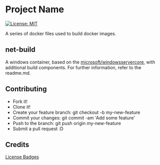 # Project Name
[![License: MIT](https://img.shields.io/badge/License-MIT-yellow.svg)](https://opensource.org/licenses/MIT)

A series of docker files used to build docker images.

## net-build

A windows container, based on the [microsoft/windowsservercore](https://hub.docker.com/r/microsoft/windowsservercore/), with additional build components. For further information, refer to the readme.md.

## Contributing

* Fork it!
* Clone it!
* Create your feature branch: git checkout -b my-new-feature
* Commit your changes: git commit -am 'Add some feature'
* Push to the branch: git push origin my-new-feature
* Submit a pull request :D

## Credits

[License Badges](https://gist.github.com/lukas-h/2a5d00690736b4c3a7ba)
